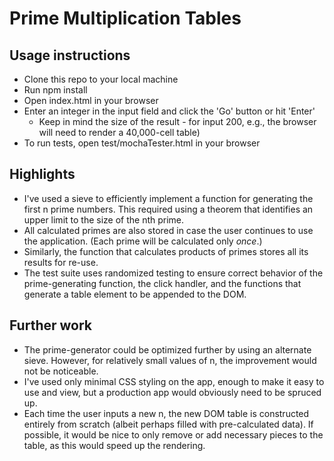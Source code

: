 # Prime Multiplication Tables

## Usage instructions

- Clone this repo to your local machine
- Run npm install
- Open index.html in your browser
- Enter an integer in the input field and click the 'Go' button or hit 'Enter' 
  - Keep in mind the size of the result - for input 200, e.g., the browser will need to render a 40,000-cell table)
- To run tests, open test/mochaTester.html in your browser

## Highlights

- I've used a sieve to efficiently implement a function for generating the first n prime numbers. This required using a theorem that identifies an upper limit to the size of the nth prime. 
- All calculated primes are also stored in case the user continues to use the application. (Each prime will be calculated only *once*.)
- Similarly, the function that calculates products of primes stores all its results for re-use.
- The test suite uses randomized testing to ensure correct behavior of the prime-generating function, the click handler, and the functions that generate a table element to be appended to the DOM.

## Further work

- The prime-generator could be optimized further by using an alternate sieve. However, for relatively small values of n, the improvement would not be noticeable.
- I've used only minimal CSS styling on the app, enough to make it easy to use and view, but a production app would obviously need to be spruced up.
- Each time the user inputs a new n, the new DOM table is constructed entirely from scratch (albeit perhaps filled with pre-calculated data). If possible, it would be nice to only remove or add necessary pieces to the table, as this would speed up the rendering.
